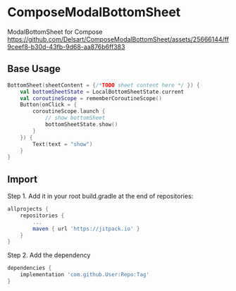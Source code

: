 # ComposeModalBottomSheet

ModalBottomSheet for Compose
https://github.com/Delsart/ComposeModalBottomSheet/assets/25666144/ff9ceef8-b30d-43fb-9d68-aa876b6ff383

## Base Usage

``` kotlin
BottomSheet(sheetContent = {/*TODO sheet content here */ }) {
    val bottomSheetState = LocalBottomSheetState.current
    val coroutineScope = rememberCoroutineScope()
    Button(onClick = {
        coroutineScope.launch {
            // show bottomSheet
            bottomSheetState.show()
        }
    }) {
        Text(text = "show")
    }
}
```

## Import

Step 1. Add it in your root build.gradle at the end of repositories:

``` groovy
allprojects {
	repositories {
		...
		maven { url 'https://jitpack.io' }
	}
}
```

Step 2. Add the dependency

``` groovy
dependencies {
	implementation 'com.github.User:Repo:Tag'
}
``` 